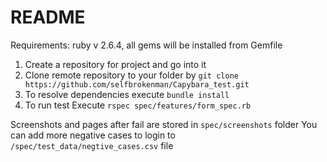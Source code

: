 # README
Requirements:
ruby v 2.6.4, all gems will be installed from Gemfile
1. Create a repository for project and go into it 
2. Clone remote repository to your folder by 
`git clone https://github.com/selfbrokenman/Capybara_test.git`
3. To resolve dependencies execute `bundle install`
4. To run test Execute `rspec spec/features/form_spec.rb`

Screenshots and pages after fail are stored in `spec/screenshots` folder
You can add more negative cases to login to `/spec/test_data/negtive_cases.csv` file 